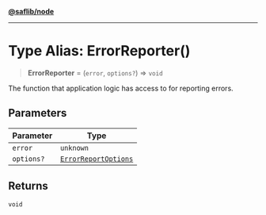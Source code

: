 [**@saflib/node**](../index.md)

---

# Type Alias: ErrorReporter()

> **ErrorReporter** = (`error`, `options?`) => `void`

The function that application logic has access to for reporting errors.

## Parameters

| Parameter  | Type                                                        |
| ---------- | ----------------------------------------------------------- |
| `error`    | `unknown`                                                   |
| `options?` | [`ErrorReportOptions`](../interfaces/ErrorReportOptions.md) |

## Returns

`void`
